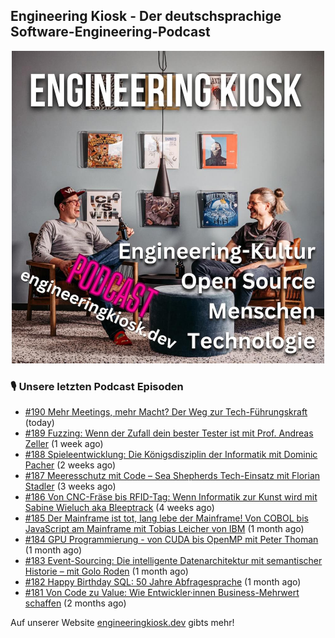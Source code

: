 ## Engineering Kiosk - Der deutschsprachige Software-Engineering-Podcast

<p align="center">
  <img width="500" height="500" src="https://github.com/EngineeringKiosk/.github/blob/main/images/podcast_square.jpg" alt="Engineering Kiosk Podcast" title="Engineering Kiosk Podcast">
</p>

### 🎙️ Unsere letzten Podcast Episoden


- [#190 Mehr Meetings, mehr Macht? Der Weg zur Tech-Führungskraft](https://engineeringkiosk.dev) (today)
- [#189 Fuzzing: Wenn der Zufall dein bester Tester ist mit Prof. Andreas Zeller](https://engineeringkiosk.dev) (1 week ago)
- [#188 Spieleentwicklung: Die Königsdisziplin der Informatik mit Dominic Pacher](https://engineeringkiosk.dev) (2 weeks ago)
- [#187 Meeresschutz mit Code – Sea Shepherds Tech-Einsatz mit Florian Stadler](https://engineeringkiosk.dev) (3 weeks ago)
- [#186 Von CNC-Fräse bis RFID-Tag: Wenn Informatik zur Kunst wird mit Sabine Wieluch aka Bleeptrack](https://engineeringkiosk.dev) (4 weeks ago)
- [#185 Der Mainframe ist tot, lang lebe der Mainframe! Von COBOL bis JavaScript am Mainframe mit Tobias Leicher von IBM](https://engineeringkiosk.dev) (1 month ago)
- [#184 GPU Programmierung - von CUDA bis OpenMP mit Peter Thoman](https://engineeringkiosk.dev) (1 month ago)
- [#183 Event-Sourcing: Die intelligente Datenarchitektur mit semantischer Historie – mit Golo Roden](https://engineeringkiosk.dev) (1 month ago)
- [#182 Happy Birthday SQL: 50 Jahre Abfragesprache](https://engineeringkiosk.dev) (1 month ago)
- [#181 Von Code zu Value: Wie Entwickler·innen Business-Mehrwert schaffen](https://engineeringkiosk.dev) (2 months ago)

Auf unserer Website [engineeringkiosk.dev](https://engineeringkiosk.dev/) gibts mehr!
